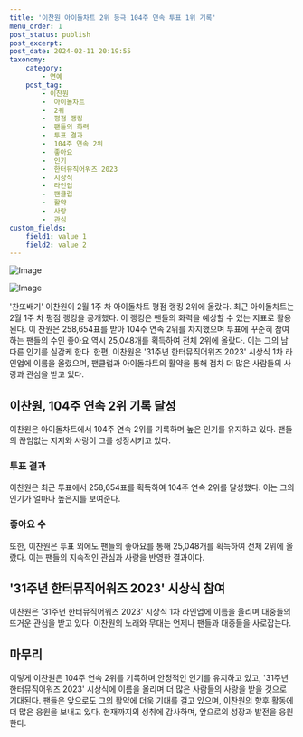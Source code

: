 ```yaml
---
title: '이찬원 아이돌차트 2위 등극 104주 연속 투표 1위 기록'
menu_order: 1
post_status: publish
post_excerpt: 
post_date: 2024-02-11 20:19:55
taxonomy:
    category:
        - 연예
    post_tag:
        - 이찬원
        -  아이돌차트
        -  2위
        -  평점 랭킹
        -  팬들의 화력
        -  투표 결과
        -  104주 연속 2위
        -  좋아요
        -  인기
        -  한터뮤직어워즈 2023
        -  시상식
        -  라인업
        -  팬클럽
        -  활약
        -  사랑
        -  관심
custom_fields:
    field1: value 1
    field2: value 2
---
```


![Image](https://ssl.pstatic.net/mimgnews/image/311/2024/02/11/0001690491_001_20240211070104014.jpg?type=w540)

![Image](https://mimgnews.pstatic.net/image/311/2024/02/11/0001690491_002_20240211070104053.jpg?type=w540)

'찬또배기' 이찬원이 2월 1주 차 아이돌차트 평점 랭킹 2위에 올랐다. 최근 아이돌차트는 2월 1주 차 평점 랭킹을 공개했다. 이 랭킹은 팬들의 화력을 예상할 수 있는 지표로 활용된다. 이 찬원은 258,654표를 받아 104주 연속 2위를 차지했으며 투표에 꾸준히 참여하는 팬들의 수인 좋아요 역시 25,048개를 획득하여 전체 2위에 올랐다. 이는 그의 남다른 인기를 실감케 한다.
한편, 이찬원은 '31주년 한터뮤직어워즈 2023' 시상식 1차 라인업에 이름을 올렸으며, 팬클럽과 아이돌차트의 활약을 통해 점차 더 많은 사람들의 사랑과 관심을 받고 있다.
## 이찬원, 104주 연속 2위 기록 달성
이찬원은 아이돌차트에서 104주 연속 2위를 기록하며 높은 인기를 유지하고 있다. 팬들의 끊임없는 지지와 사랑이 그를 성장시키고 있다. 
### 투표 결과
이찬원은 최근 투표에서 258,654표를 획득하여 104주 연속 2위를 달성했다. 이는 그의 인기가 얼마나 높은지를 보여준다.
### 좋아요 수
또한, 이찬원은 투표 외에도 팬들의 좋아요를 통해 25,048개를 획득하여 전체 2위에 올랐다. 이는 팬들의 지속적인 관심과 사랑을 반영한 결과이다.
## '31주년 한터뮤직어워즈 2023' 시상식 참여
이찬원은 '31주년 한터뮤직어워즈 2023' 시상식 1차 라인업에 이름을 올리며 대중들의 뜨거운 관심을 받고 있다. 이찬원의 노래와 무대는 언제나 팬들과 대중들을 사로잡는다.
## 마무리
이렇게 이찬원은 104주 연속 2위를 기록하며 안정적인 인기를 유지하고 있고, '31주년 한터뮤직어워즈 2023' 시상식에 이름을 올리며 더 많은 사람들의 사랑을 받을 것으로 기대된다. 팬들은 앞으로도 그의 활약에 더욱 기대를 걸고 있으며, 이찬원의 향후 활동에 더 많은 응원을 보내고 있다. 현재까지의 성취에 감사하며, 앞으로의 성장과 발전을 응원한다.

